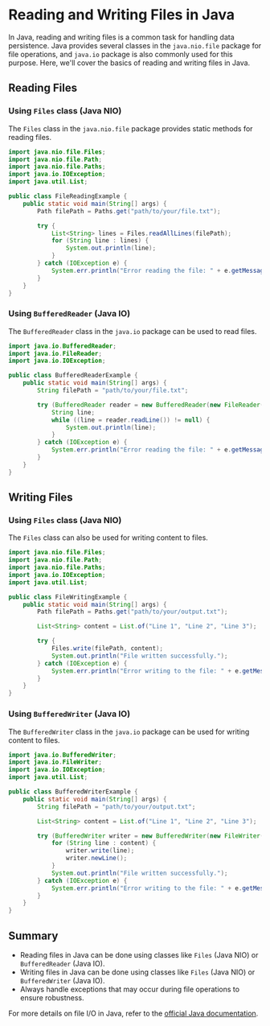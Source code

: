 # Reading and Writing Files in Java

In Java, reading and writing files is a common task for handling data persistence. Java provides several classes in the `java.nio.file` package for file operations, and `java.io` package is also commonly used for this purpose. Here, we'll cover the basics of reading and writing files in Java.

## Reading Files

### Using `Files` class (Java NIO)

The `Files` class in the `java.nio.file` package provides static methods for reading files.

```java
import java.nio.file.Files;
import java.nio.file.Path;
import java.nio.file.Paths;
import java.io.IOException;
import java.util.List;

public class FileReadingExample {
    public static void main(String[] args) {
        Path filePath = Paths.get("path/to/your/file.txt");

        try {
            List<String> lines = Files.readAllLines(filePath);
            for (String line : lines) {
                System.out.println(line);
            }
        } catch (IOException e) {
            System.err.println("Error reading the file: " + e.getMessage());
        }
    }
}
```

### Using `BufferedReader` (Java IO)

The `BufferedReader` class in the `java.io` package can be used to read files.

```java
import java.io.BufferedReader;
import java.io.FileReader;
import java.io.IOException;

public class BufferedReaderExample {
    public static void main(String[] args) {
        String filePath = "path/to/your/file.txt";

        try (BufferedReader reader = new BufferedReader(new FileReader(filePath))) {
            String line;
            while ((line = reader.readLine()) != null) {
                System.out.println(line);
            }
        } catch (IOException e) {
            System.err.println("Error reading the file: " + e.getMessage());
        }
    }
}
```

## Writing Files

### Using `Files` class (Java NIO)

The `Files` class can also be used for writing content to files.

```java
import java.nio.file.Files;
import java.nio.file.Path;
import java.nio.file.Paths;
import java.io.IOException;
import java.util.List;

public class FileWritingExample {
    public static void main(String[] args) {
        Path filePath = Paths.get("path/to/your/output.txt");

        List<String> content = List.of("Line 1", "Line 2", "Line 3");

        try {
            Files.write(filePath, content);
            System.out.println("File written successfully.");
        } catch (IOException e) {
            System.err.println("Error writing to the file: " + e.getMessage());
        }
    }
}
```

### Using `BufferedWriter` (Java IO)

The `BufferedWriter` class in the `java.io` package can be used for writing content to files.

```java
import java.io.BufferedWriter;
import java.io.FileWriter;
import java.io.IOException;
import java.util.List;

public class BufferedWriterExample {
    public static void main(String[] args) {
        String filePath = "path/to/your/output.txt";

        List<String> content = List.of("Line 1", "Line 2", "Line 3");

        try (BufferedWriter writer = new BufferedWriter(new FileWriter(filePath))) {
            for (String line : content) {
                writer.write(line);
                writer.newLine();
            }
            System.out.println("File written successfully.");
        } catch (IOException e) {
            System.err.println("Error writing to the file: " + e.getMessage());
        }
    }
}
```

## Summary

- Reading files in Java can be done using classes like `Files` (Java NIO) or `BufferedReader` (Java IO).
- Writing files in Java can be done using classes like `Files` (Java NIO) or `BufferedWriter` (Java IO).
- Always handle exceptions that may occur during file operations to ensure robustness.

For more details on file I/O in Java, refer to the [official Java documentation](https://docs.oracle.com/javase/tutorial/essential/io/index.html).
